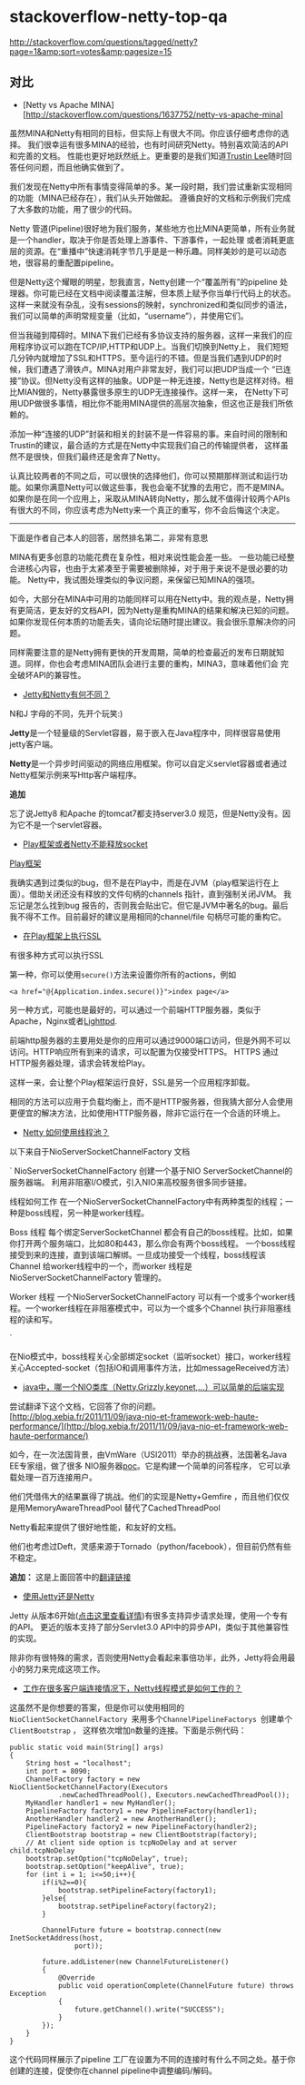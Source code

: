 # stackoverflow-netty-top-qa
http://stackoverflow.com/questions/tagged/netty?page=1&amp;sort=votes&amp;pagesize=15


## 对比 ##

- [Netty vs Apache MINA][http://stackoverflow.com/questions/1637752/netty-vs-apache-mina]

虽然MINA和Netty有相同的目标，但实际上有很大不同。你应该仔细考虑你的选择。
我们很幸运有很多MINA的经验，也有时间研究Netty。特别喜欢简洁的API和完善的文档。
性能也更好地跃然纸上。更重要的是我们知道[Trustin Lee](https://github.com/trustin)随时回答任何问题，而且他确实做到了。

我们发现在Netty中所有事情变得简单的多。某一段时期，我们尝试重新实现相同的功能（MINA已经存在），我们从头开始做起。
遵循良好的文档和示例我们完成了大多数的功能，用了很少的代码。

Netty 管道(Pipeline)很好地为我们服务，某些地方也比MINA更简单，所有业务就是一个handler，取决于你是否处理上游事件、下游事件，一起处理
或者消耗更底层的资源。在“重播中”快速消耗字节几乎是是一种乐趣。同样美妙的是可以动态地，很容易的重配置pipeline。

但是Netty这个耀眼的明星，恕我直言，Netty创建一个“覆盖所有”的pipeline 处理器。你可能已经在文档中阅读覆盖注解，但本质上赋予你当单行代码上的状态。
这样一来就没有杂乱，没有sessions的映射，synchronized和类似同步的语法，我们可以简单的声明常规变量（比如，“username”），并使用它们。

但当我碰到障碍时。MINA下我们已经有多协议支持的服务器，这样一来我们的应用程序协议可以跑在TCP/IP,HTTP和UDP上。当我们切换到Netty上，
我们短短几分钟内就增加了SSL和HTTPS，至今运行的不错。但是当我们遇到UDP的时候，我们遭遇了滑铁卢。MINA对用户非常友好，我们可以把UDP当成一个
“已连接”协议。但Netty没有这样的抽象。UDP是一种无连接，Netty也是这样对待。相比MIAN做的，Netty暴露很多原生的UDP无连接操作。这样一来，
在Netty下可用UDP做很多事情，相比你不能用MINA提供的高层次抽象，但这也正是我们所依赖的。

添加一种“连接的UDP”封装和相关的封装不是一件容易的事。来自时间的限制和Trustin的建议，最合适的方式是在Netty中实现我们自己的传输提供者，
这样虽然不是很快，但我们最终还是舍弃了Netty。

认真比较两者的不同之后，可以很快的选择他们，你可以预期那样测试和运行功能。如果你满意Netty可以做这些事，我也会毫不犹豫的去用它，而不是MINA。
如果你是在同一个应用上，采取从MINA转向Netty，那么就不值得计较两个APIs 有很大的不同，你应该考虑为Netty来一个真正的重写，你不会后悔这个决定。



--------------

下面是作者自己本人的回答，居然排名第二，非常有意思

MINA有更多创意的功能花费在复杂性，相对来说性能会差一些。
一些功能已经整合进核心内容，也由于太紧凑至于需要被删除掉，对于用于来说不是很必要的功能。
Netty中，我试图处理类似的争议问题，来保留已知MINA的强项。

如今，大部分在MINA中可用的功能同样可以用在Netty中。我的观点是，Netty拥有更简洁，更友好的文档API，因为Netty是重构MINA的结果和解决已知的问题。
如果你发现任何本质的功能丢失，请向论坛随时提出建议。我会很乐意解决你的问题。

同样需要注意的是Netty拥有更快的开发周期，简单的检查最近的发布日期就知道。同样，你也会考虑MINA团队会进行主要的重构，MINA3，意味着他们会
完全破坏API的兼容性。



- [Jetty和Netty有何不同？](http://stackoverflow.com/questions/5385407/whats-the-difference-between-jetty-and-netty)


N和J 字母的不同，先开个玩笑:)

**Jetty**是一个轻量级的Servlet容器，易于嵌入在Java程序中，同样很容易使用jetty客户端。

**Netty**是一个异步时间驱动的网络应用框架。你可以自定义servlet容器或者通过Netty框架示例来写Http客户端程序。

**追加**

忘了说Jetty8 和Apache 的tomcat7都支持server3.0 规范，但是Netty没有。因为它不是一个servlet容器。


- [Play框架或者Netty不能释放socket](http://stackoverflow.com/questions/13330937/play-framework-netty-does-not-release-socket)

[Play框架](https://github.com/playframework/playframework)

我确实遇到过类似的bug，但不是在Play中，而是在JVM（play框架运行在上面）。借助关闭还没有释放的文件句柄的channels 指针，直到强制关闭JVM。
我忘记是怎么找到bug 报告的，否则我会贴出它。但它是JVM中著名的bug。最后我不得不工作。目前最好的建议是用相同的channel/file 句柄尽可能的重构它。

- [在Play框架上执行SSL](http://stackoverflow.com/questions/7099361/enforce-ssl-on-play-framework)

有很多种方式可以执行SSL

第一种，你可以使用`secure()`方法来设置你所有的actions，例如

```
<a href="@{Application.index.secure()}">index page</a>
```

另一种方式，可能也是最好的，可以通过一个前端HTTP服务器，类似于Apache，Nginx或者[Lighttpd](http://www.lighttpd.net/).

前端http服务器的主要用处是你的应用可以通过9000端口访问，但是外网不可以访问。HTTP响应所有到来的请求，可以配置为仅接受HTTPS。
HTTPS 通过HTTP服务器处理，请求会转发给Play。

这样一来，会让整个Play框架运行良好，SSL是另一个应用程序卸载。

相同的方法可以应用于负载均衡上，而不是HTTP服务器，但我猜大部分人会使用更便宜的解决方法，比如使用HTTP服务器，除非它运行在一个合适的环境上。


- [Netty 如何使用线程池？](http://stackoverflow.com/questions/5474372/how-netty-uses-thread-pools)

以下来自于NioServerSocketChannelFactory  文档

`
NioServerSocketChannelFactory 创建一个基于NIO ServerSocketChannel的服务器端。
利用非阻塞I/O模式，引入NIO来高校服务很多同步链接。

线程如何工作
在一个NioServerSocketChannelFactory中有两种类型的线程；一种是boss线程，另一种是worker线程。

Boss 线程
每个绑定ServerSocketChannel 都会有自己的boss线程。比如，如果你打开两个服务端口，比如80和443，那么你会有两个boss线程。
一个boss线程接受到来的连接，直到该端口解绑。一旦成功接受一个线程，boss线程该Channel 给worker线程中的一个，而worker 线程是
NioServerSocketChannelFactory 管理的。

Worker 线程
一个NioServerSocketChannelFactory 可以有一个或多个worker线程。一个worker线程在非阻塞模式中，可以为一个或多个Channel
执行非阻塞线程的读和写。

`

在Nio模式中，boss线程关心全部绑定socket（监听socket）接口，worker线程关心Accepted-socket（包括IO和调用事件方法，比如messageReceived方法）



- [java中，哪一个NIO类库（Netty,Grizzly,keyonet,...）可以简单的后端实现](http://stackoverflow.com/questions/8269093/which-nio-library-netty-grizzly-kryonet-for-simple-backend-server-imple)


尝试翻译下这个文档，它回答了你的问题。[http://blog.xebia.fr/2011/11/09/java-nio-et-framework-web-haute-performance/](http://blog.xebia.fr/2011/11/09/java-nio-et-framework-web-haute-performance/)

如今，在一次法国背景，由VmWare（USI2011）举办的挑战赛，法国著名Java EE专家组，做了很多 NIO服务器[poc](http://wenku.baidu.com/link?url=Va9ibulwJdINVAIgzMRT6seE-Ap2_6zmSHMBfBNauZfNltKzxREUkZEg3TrFBftKgSbPDwxjDIZF3pI4C_WMzZ2ic5tclC5sf_SznrfcbEy)。它是构建一个简单的问答程序，
它可以承载处理一百万连接用户。

他们凭借伟大的结果赢得了挑战。他们的实现是Netty+Gemfire ，而且他们仅仅是用MemoryAwareThreadPool 替代了CachedThreadPool 

Netty看起来提供了很好地性能，和友好的文档。

他们也考虑过Deft，灵感来源于Tornado（python/facebook），但目前仍然有些不稳定。

**追加：** 这是上面回答中的[翻译链接](http://translate.google.com/translate?sl=auto&tl=en&js=n&prev=_t&hl=en&ie=UTF-8&u=http://blog.xebia.fr/2011/11/09/java-nio-et-framework-web-haute-performance/)



- [使用Jetty还是Netty](http://stackoverflow.com/questions/8639625/use-jetty-or-netty)

Jetty 从版本6开始([点击这里查看详情](http://wiki.eclipse.org/Jetty/Feature/Continuations))有很多支持异步请求处理，使用一个专有的API。
更近的版本支持了部分Servlet3.0 API中的异步API，类似于其他兼容性的实现。

除非你有很特殊的需求，否则使用Netty会看起来事倍功半，此外，Jetty将会用最小的努力来完成这项工作。


- [工作在很多客户端连接情况下，Netty线程模式是如何工作的？](http://stackoverflow.com/questions/7895964/how-does-the-netty-threading-model-work-in-the-case-of-many-client-connections)

这虽然不是你想要的答案，但是你可以使用相同的`NioClientSocketChannelFactory `来用多个`ChannelPipelineFactorys `创建单个`ClientBootstrap` ，
这样依次增加n数量的连接。下面是示例代码：

```
public static void main(String[] args)
{
    String host = "localhost";
    int port = 8090;
    ChannelFactory factory = new NioClientSocketChannelFactory(Executors
            .newCachedThreadPool(), Executors.newCachedThreadPool());
    MyHandler handler1 = new MyHandler();
    PipelineFactory factory1 = new PipelineFactory(handler1);
    AnotherHandler handler2 = new AnotherHandler();
    PipelineFactory factory2 = new PipelineFactory(handler2);
    ClientBootstrap bootstrap = new ClientBootstrap(factory);
    // At client side option is tcpNoDelay and at server child.tcpNoDelay
    bootstrap.setOption("tcpNoDelay", true);
    bootstrap.setOption("keepAlive", true);
    for (int i = 1; i<=50;i++){
        if(i%2==0){
            bootstrap.setPipelineFactory(factory1);
        }else{
            bootstrap.setPipelineFactory(factory2);
        }

        ChannelFuture future = bootstrap.connect(new InetSocketAddress(host,
                port));

        future.addListener(new ChannelFutureListener()
        {
            @Override
            public void operationComplete(ChannelFuture future) throws Exception
            {
                future.getChannel().write("SUCCESS");
            }
        });
    }
}
```

这个代码同样展示了pipeline 工厂在设置为不同的连接时有什么不同之处。基于你创建的连接，促使你在channel pipeline中调整编码/解码。

























